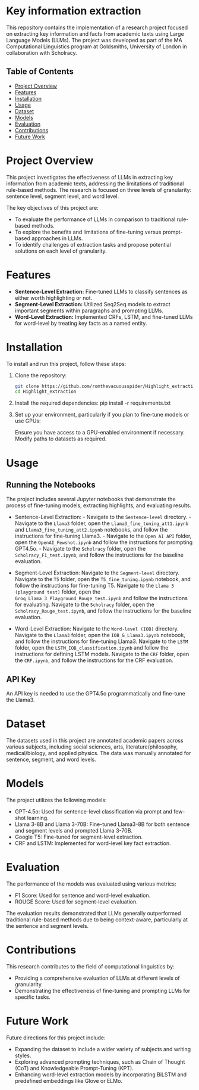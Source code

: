 # Key information extraction

This repository contains the implementation of a research project focused on extracting key information and facts from academic texts using Large Language Models (LLMs). The project was developed as part of the MA Computational Linguistics program at Goldsmiths, University of London in collaboration with Scholracy.

## Table of Contents
- [Project Overview](#project-overview)
- [Features](#features)
- [Installation](#installation)
- [Usage](#usage)
- [Dataset](#dataset)
- [Models](#models)
- [Evaluation](#evaluation)
- [Contributions](#contributions)
- [Future Work](#future-work)


# Project Overview
<a id="project-overview"></a>
This project investigates the effectiveness of LLMs in extracting key information from academic texts, addressing the limitations of traditional rule-based methods. The research is focused on three levels of granularity: sentence level, segment level, and word level.

The key objectives of this project are:
- To evaluate the performance of LLMs in comparison to traditional rule-based methods.
- To explore the benefits and limitations of fine-tuning versus prompt-based approaches in LLMs.
- To identify challenges of extraction tasks and propose potential solutions on each level of granularity.

# Features
<a id="features"></a>
- **Sentence-Level Extraction:** Fine-tuned LLMs to classify sentences as either worth highlighting or not.
- **Segment-Level Extraction:** Utilized Seq2Seq models to extract important segments within paragraphs and prompting LLMs.
- **Word-Level Extraction:** Implemented CRFs, LSTM, and fine-tuned LLMs for word-level by treating key facts as a named entity.

# Installation
<a id="installation"></a>
To install and run this project, follow these steps:

1. Clone the repository:
   ```bash
   git clone https://github.com/romthevacuousspider/Highlight_extraction.git
   cd Highlight_extraction

2. Install the required dependencies:
   pip install -r requirements.txt

3. Set up your environment, particularly if you plan to fine-tune models or use GPUs:

    Ensure you have access to a GPU-enabled environment if necessary.
    Modify paths to datasets as required.

# Usage
<a id="usage"></a>
## Running the Notebooks

The project includes several Jupyter notebooks that demonstrate the process of fine-tuning models, extracting highlights, and evaluating results.

- Sentence-Level Extraction:
      - Navigate to the `Sentence-level` directory.
      - Navigate to the `Llama3` folder, open the `Llama3_fine_tuning_att1.ipynb` and `Llama3_fine_tuning_att2.ipynb` notebooks, and follow the instructions for fine-tuning Llama3.
      - Navigate to the `Open AI API` folder, open the `OpenAI_Fewshot.ipynb` and follow the instructions for prompting GPT4.5o.
      - Navigate to the `Scholracy` folder, open the `Scholracy_F1_test.ipynb`, and follow the instructions for the baseline evaluation.

- Segment-Level Extraction:
      Navigate to the `Segment-level` directory.
      Navigate to the `T5` folder, open the `T5_fine_tuning.ipynb` notebook, and follow the instructions for fine-tuning T5.
      Navigate to the `Llama 3 (playground test)` folder, open the `Groq_Llama_3_Playground_Rouge_test.ipynb` and follow the instructions for evaluating.
      Navigate to the `Scholracy` folder, open the `Scholracy_Rouge_test.ipynb`, and follow the instructions for the baseline evaluation.

- Word-Level Extraction:
      Navigate to the `Word-level (IOB)` directory.
      Navigate to the `Llama3` folder, open the `IOB_&_Llama3.ipynb` notebook, and follow the instructions for fine-tuning Llama3.
      Navigate to the `LSTM` folder, open the `LSTM_IOB_classification.ipynb` and follow the instructions for defining LSTM models.
      Navigate to the `CRF` folder, open the `CRF.ipynb`, and follow the instructions for the CRF evaluation.

## API Key

An API key is needed to use the GPT4.5o programmatically and fine-tune the Llama3.

# Dataset
<a id="dataset"></a>

The datasets used in this project are annotated academic papers across various subjects, including social sciences, arts, literature/philosophy, medical/biology, and applied physics. The data was manually annotated for sentence, segment, and word levels.

# Models
<a id="models"></a>

The project utilizes the following models:

- GPT-4.5o: Used for sentence-level classification via prompt and few-shot learning.
- Llama 3-8B and Llama 3-70B: Fine-tuned Llama3-8B for both sentence and segment levels and prompted Llama 3-70B.
- Google T5: Fine-tuned for segment-level extraction.
- CRF and LSTM: Implemented for word-level key fact extraction.

# Evaluation
<a id="evaluation"></a>

The performance of the models was evaluated using various metrics:

- F1 Score: Used for sentence and word-level evaluation.
- ROUGE Score: Used for segment-level evaluation.

The evaluation results demonstrated that LLMs generally outperformed traditional rule-based methods due to being context-aware, particularly at the sentence and segment levels.

# Contributions
<a id="contributions"></a>

This research contributes to the field of computational linguistics by:

- Providing a comprehensive evaluation of LLMs at different levels of granularity.
- Demonstrating the effectiveness of fine-tuning and prompting LLMs for specific tasks.

# Future Work
<a id="future-work"></a>

Future directions for this project include:

- Expanding the dataset to include a wider variety of subjects and writing styles.
- Exploring advanced prompting techniques, such as Chain of Thought (CoT) and Knowledgeable Prompt-Tuning (KPT).
- Enhancing word-level extraction models by incorporating BiLSTM and predefined embeddings like Glove or ELMo.
